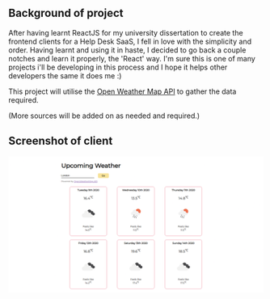 ## Background of project

After having learnt ReactJS for my university dissertation to create the frontend clients for a Help Desk SaaS, I fell in love with the simplicity and order. Having learnt and using it in haste, I decided to go back a couple notches and learn it properly, the 'React' way. I'm sure this is one of many projects i'll be developing in this process and I hope it helps other developers the same it does me :)

This project will utilise the [Open Weather Map API](https://openweathermap.org/) to gather the data required.

(More sources will be added on as needed and required.)

## Screenshot of client

![Alt text](screenshot-of-webpage.png?raw=true "Screenshot of webpage")
